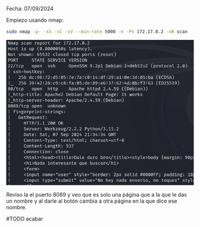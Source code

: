 Fecha: 07/09/2024

Empiezo usando nmap: 
```bash
sudo nmap -p- -sS -sC -sV --min-rate 5000 -n -Pn 172.17.0.2 -oN scan
```

![](imágenes/Pasted%20image%2020240907233656.png)

Reviso la el puerto 8089 y veo que es solo una página que a la que le das un nombre y al darle al botón cambia a otra página en la que dice ese nombre.  

#TODO acabar
